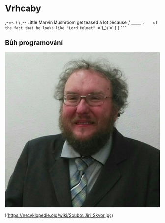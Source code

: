 # Vrhcaby

   ,-=-.
  /     \  ,-- Little Marvin Mushroom get teased a lot because
,' _____ `.    of the fact that he looks like "Lord Helmet"
`='\(_)/`='
    ) (
    """

## Bůh programování
![Spasitel](Obrazky/Jiri-Fiser.jpg)

!(https://necyklopedie.org/wiki/Soubor:Jiri_Skvor.jpg)